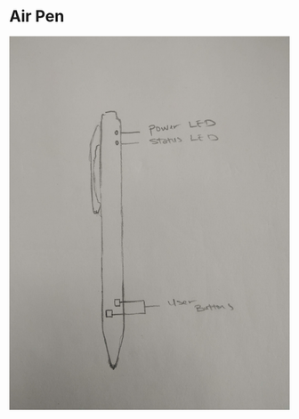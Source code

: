# Air Pen

![alt text](https://github.com/Davidadebiyi/Making-Embedded-Systems-Course/blob/main/assignments/week-1/images/airpen.jpg)